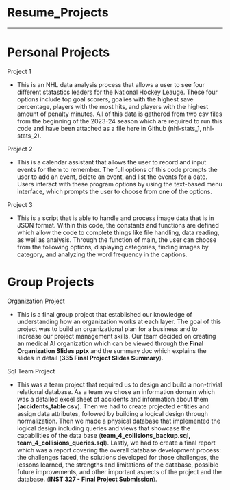 # Resume_Projects
-----------------------------------------------------------------------------------------------------------------------------
# Personal Projects
Project 1 
- This is an NHL data analysis process that allows a user to see four different statastics leaders for the National Hockey Leauge. These four options include top goal scorers, goalies with the highest save percentage, players with the most hits, and players with the highest amount of penalty minutes. All of this data is gathered from two csv files from the beginning of the 2023-24 season which are required to run this code and have been attached as a file here in Github (nhl-stats_1, nhl-stats_2).

Project 2 
- This is a calendar assistant that allows the user to record and input events for them to remember. The full options of this code prompts the user to add an event, delete an event, and list the events for a date. Users interact with these program options by using the text-based menu interface, which prompts the user to choose from one of the options. 

Project 3 
- This is a script that is able to handle and process image data that is in JSON format. Within this code, the constants and functions are defined which allow the code to complete things like file handling, data reading, as well as analysis. Through the function of main, the user can choose from the following options, displaying categories, finding images by category, and analyzing the word frequency in the captions. 

# Group Projects 
Organization Project 
- This is a final group project that established our knowledge of understanding how an organization works at each layer. The goal of this project was to build an organizational plan for a business and to increase our project management skills. Our team decided on creating an medical AI organization which can be viewed through the **Final Organization Slides pptx** and the summary doc which explains the slides in detail (**335 Final Project Slides Summary**).

Sql Team Project 
- This was a team project that required us to design and build a non-trivial relational database. As a team we chose an information domain which was a detailed excel sheet of accidents and information about them (**accidents_table csv**). Then we had to create projected entities and assign data attributes, followed by building a logical design through normalization. Then we made a physical database that implemented the logical design including queries and views that showcase the capabilities of the data base (**team_4_collisions_backup.sql, team_4_collisions_queries.sql**). Lastly, we had to create a final report which was a report covering the overall database development process: the challenges faced, the solutions developed for those challenges, the lessons learned, the strengths and limitations of the database, possible future improvements, and other important aspects of the project and the database. (**INST 327 - Final Project Submission**).
